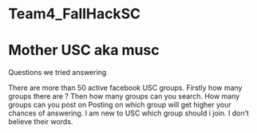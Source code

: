 Team4_FallHackSC
================

Mother USC aka musc
==========================

Questions we tried answering

There are more than 50 active facebook USC groups.
Firstly how many groups there are ?
Then how many groups can you search.
How many groups can you post on
Posting on which group will get higher your chances of answering.
I am new to USC which group should i join. I don’t believe their words. 

